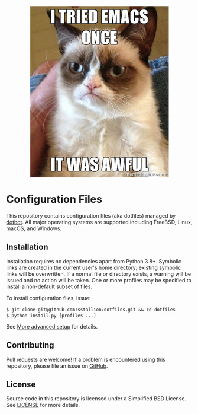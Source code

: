 <div align="center">
    <img src=".github/images/emacs.jpg"/>
</div>

# Configuration Files

This repository contains configuration files (aka dotfiles) managed by
[dotbot][1]. All major operating systems are supported including FreeBSD, Linux,
macOS, and Windows.

## Installation

Installation requires no dependencies apart from Python 3.8+. Symbolic links are
created in the current user's home directory; existing symbolic links will be
overwritten. If a normal file or directory exists, a warning will be issued and
no action will be taken. One or more profiles may be specified to install a
non-default subset of files.

To install configuration files, issue:

    $ git clone git@github.com:sstallion/dotfiles.git && cd dotfiles
    $ python install.py [profiles ...]

See [More advanced setup][2] for details.

## Contributing

Pull requests are welcome! If a problem is encountered using this repository,
please file an issue on [GitHub][3].

## License

Source code in this repository is licensed under a Simplified BSD License. See
[LICENSE][4] for more details.

[1]: https://github.com/anishathalye/dotbot
[2]: https://github.com/anishathalye/dotbot/wiki/Tips-and-Tricks#more-advanced-setup
[3]: https://github.com/sstallion/dotfiles/issues
[4]: https://github.com/sstallion/dotfiles/blob/master/LICENSE
